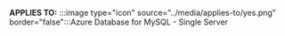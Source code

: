 **APPLIES TO:** :::image type="icon" source="../media/applies-to/yes.png" border="false":::Azure Database for MySQL - Single Server 